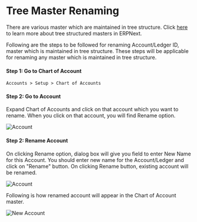 <h1>Tree Master Renaming</h1>

There are various master which are maintained in tree structure. Click [here](https://erpnext.com/kb/setup/managing-tree-structure-masters) to learn more about tree structured masters in ERPNext.

Following are the steps to be followed for renaming Account/Ledger ID, master which is maintained in tree structure. These steps will be applicable for renaming any master which is maintained in tree structure.

#### Step 1: Go to Chart of Account

`Accounts > Setup > Chart of Accounts`

#### Step 2: Go to Account 

Expand Chart of Accounts and click on that account which you want to rename. When you click on that account, you will find Rename option.

![Account]({{docs_base_url}}/assets/img/articles/Selection_028.png)

#### Step 2: Rename Account

On clicking Rename option, dialog box will give you field to enter New Name for this Account. You should enter new name for the Account/Ledger and click on "Rename" button. On clicking Rename button, existing account will be renamed.

![Account]({{docs_base_url}}/assets/img/articles/Selection_029.png)

Following is how renamed account will appear in the Chart of Account master.

![New Account]({{docs_base_url}}/assets/img/articles/Selection_030.png)
  


<!-- markdown -->